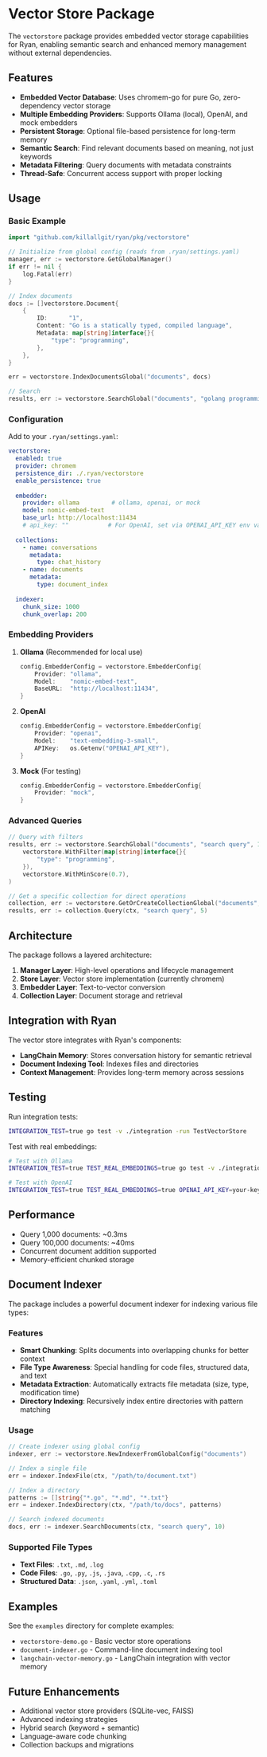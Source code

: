 # Vector Store Package

The `vectorstore` package provides embedded vector storage capabilities for Ryan, enabling semantic search and enhanced memory management without external dependencies.

## Features

- **Embedded Vector Database**: Uses chromem-go for pure Go, zero-dependency vector storage
- **Multiple Embedding Providers**: Supports Ollama (local), OpenAI, and mock embedders
- **Persistent Storage**: Optional file-based persistence for long-term memory
- **Semantic Search**: Find relevant documents based on meaning, not just keywords
- **Metadata Filtering**: Query documents with metadata constraints
- **Thread-Safe**: Concurrent access support with proper locking

## Usage

### Basic Example

```go
import "github.com/killallgit/ryan/pkg/vectorstore"

// Initialize from global config (reads from .ryan/settings.yaml)
manager, err := vectorstore.GetGlobalManager()
if err != nil {
    log.Fatal(err)
}

// Index documents
docs := []vectorstore.Document{
    {
        ID:      "1",
        Content: "Go is a statically typed, compiled language",
        Metadata: map[string]interface{}{
            "type": "programming",
        },
    },
}

err = vectorstore.IndexDocumentsGlobal("documents", docs)

// Search
results, err := vectorstore.SearchGlobal("documents", "golang programming", 5)
```

### Configuration

Add to your `.ryan/settings.yaml`:

```yaml
vectorstore:
  enabled: true
  provider: chromem
  persistence_dir: ./.ryan/vectorstore
  enable_persistence: true
  
  embedder:
    provider: ollama         # ollama, openai, or mock
    model: nomic-embed-text
    base_url: http://localhost:11434
    # api_key: ""           # For OpenAI, set via OPENAI_API_KEY env var
  
  collections:
    - name: conversations
      metadata:
        type: chat_history
    - name: documents
      metadata:
        type: document_index
  
  indexer:
    chunk_size: 1000
    chunk_overlap: 200
```

### Embedding Providers

1. **Ollama** (Recommended for local use)
   ```go
   config.EmbedderConfig = vectorstore.EmbedderConfig{
       Provider: "ollama",
       Model:    "nomic-embed-text",
       BaseURL:  "http://localhost:11434",
   }
   ```

2. **OpenAI**
   ```go
   config.EmbedderConfig = vectorstore.EmbedderConfig{
       Provider: "openai",
       Model:    "text-embedding-3-small",
       APIKey:   os.Getenv("OPENAI_API_KEY"),
   }
   ```

3. **Mock** (For testing)
   ```go
   config.EmbedderConfig = vectorstore.EmbedderConfig{
       Provider: "mock",
   }
   ```

### Advanced Queries

```go
// Query with filters
results, err := vectorstore.SearchGlobal("documents", "search query", 10,
    vectorstore.WithFilter(map[string]interface{}{
        "type": "programming",
    }),
    vectorstore.WithMinScore(0.7),
)

// Get a specific collection for direct operations
collection, err := vectorstore.GetOrCreateCollectionGlobal("documents", nil)
results, err := collection.Query(ctx, "search query", 5)
```

## Architecture

The package follows a layered architecture:

1. **Manager Layer**: High-level operations and lifecycle management
2. **Store Layer**: Vector store implementation (currently chromem)
3. **Embedder Layer**: Text-to-vector conversion
4. **Collection Layer**: Document storage and retrieval

## Integration with Ryan

The vector store integrates with Ryan's components:

- **LangChain Memory**: Stores conversation history for semantic retrieval
- **Document Indexing Tool**: Indexes files and directories
- **Context Management**: Provides long-term memory across sessions

## Testing

Run integration tests:

```bash
INTEGRATION_TEST=true go test -v ./integration -run TestVectorStore
```

Test with real embeddings:

```bash
# Test with Ollama
INTEGRATION_TEST=true TEST_REAL_EMBEDDINGS=true go test -v ./integration -run TestRealEmbeddings

# Test with OpenAI
INTEGRATION_TEST=true TEST_REAL_EMBEDDINGS=true OPENAI_API_KEY=your-key go test -v ./integration -run TestRealEmbeddings
```

## Performance

- Query 1,000 documents: ~0.3ms
- Query 100,000 documents: ~40ms
- Concurrent document addition supported
- Memory-efficient chunked storage

## Document Indexer

The package includes a powerful document indexer for indexing various file types:

### Features
- **Smart Chunking**: Splits documents into overlapping chunks for better context
- **File Type Awareness**: Special handling for code files, structured data, and text
- **Metadata Extraction**: Automatically extracts file metadata (size, type, modification time)
- **Directory Indexing**: Recursively index entire directories with pattern matching

### Usage

```go
// Create indexer using global config
indexer, err := vectorstore.NewIndexerFromGlobalConfig("documents")

// Index a single file
err = indexer.IndexFile(ctx, "/path/to/document.txt")

// Index a directory
patterns := []string{"*.go", "*.md", "*.txt"}
err = indexer.IndexDirectory(ctx, "/path/to/docs", patterns)

// Search indexed documents
docs, err := indexer.SearchDocuments(ctx, "search query", 10)
```

### Supported File Types
- **Text Files**: `.txt`, `.md`, `.log`
- **Code Files**: `.go`, `.py`, `.js`, `.java`, `.cpp`, `.c`, `.rs`
- **Structured Data**: `.json`, `.yaml`, `.yml`, `.toml`

## Examples

See the `examples` directory for complete examples:
- `vectorstore-demo.go` - Basic vector store operations
- `document-indexer.go` - Command-line document indexing tool
- `langchain-vector-memory.go` - LangChain integration with vector memory

## Future Enhancements

- Additional vector store providers (SQLite-vec, FAISS)
- Advanced indexing strategies
- Hybrid search (keyword + semantic)
- Language-aware code chunking
- Collection backups and migrations